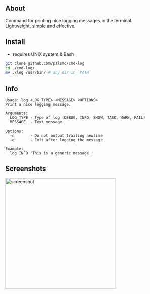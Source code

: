 ## About

Command for printing nice logging messages in the terminal. \
Lightweight, simple and effective.

## Install
* requires UNIX system & Bash

```bash
git clone github.com/palsmo/cmd-log
cd ./cmd-log/
mv ./log /usr/bin/ # any dir in `PATH`
```

## Info

```shell
Usage: log <LOG_TYPE> <MESSAGE> <OPTIONS>
Print a nice logging message.

Arguments:
  LOG_TYPE - Type of log (DEBUG, INFO, SHOW, TASK, WARN, FAIL)
  MESSAGE  - Text message

Options:
  -n       - Do not output trailing newline
  -e       - Exit after logging the message

Example:
  log INFO 'This is a generic message.'
```

## Screenshots

<div>
    <img src="screenshots/001.webp" alt="screenshot" width="auto" height="350">
</div>
